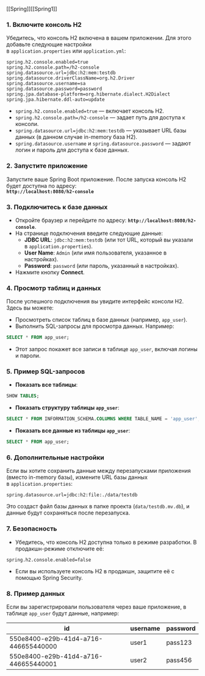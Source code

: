 [[Spring]][[Spring1]]
### 1. **Включите консоль H2**

Убедитесь, что консоль H2 включена в вашем приложении. Для этого добавьте следующие настройки в `application.properties` или `application.yml`:

```properties ignore
spring.h2.console.enabled=true
spring.h2.console.path=/h2-console
spring.datasource.url=jdbc:h2:mem:testdb
spring.datasource.driverClassName=org.h2.Driver
spring.datasource.username=sa
spring.datasource.password=password
spring.jpa.database-platform=org.hibernate.dialect.H2Dialect
spring.jpa.hibernate.ddl-auto=update
```

- `spring.h2.console.enabled=true` — включает консоль H2.
- `spring.h2.console.path=/h2-console` — задает путь для доступа к консоли.
- `spring.datasource.url=jdbc:h2:mem:testdb` — указывает URL базы данных (в данном случае in-memory база H2).
- `spring.datasource.username` и `spring.datasource.password` — задают логин и пароль для доступа к базе данных.

### 2. **Запустите приложение**

Запустите ваше Spring Boot приложение. После запуска консоль H2 будет доступна по адресу:  
**`http://localhost:8080/h2-console`**


### 3. **Подключитесь к базе данных**

- Откройте браузер и перейдите по адресу: **`http://localhost:8080/h2-console`**.
- На странице подключения введите следующие данные:
    - **JDBC URL**: `jdbc:h2:mem:testdb` (или тот URL, который вы указали в `application.properties`).
    - **User Name**: `Admin` (или имя пользователя, указанное в настройках).
    - **Password**: `password` (или пароль, указанный в настройках).
- Нажмите кнопку **Connect**.


### 4. **Просмотр таблиц и данных**

После успешного подключения вы увидите интерфейс консоли H2. Здесь вы можете:

- Просмотреть список таблиц в базе данных (например, `app_user`).
- Выполнить SQL-запросы для просмотра данных. Например:
```sql ignore
SELECT * FROM app_user;
```
- Этот запрос покажет все записи в таблице `app_user`, включая логины и пароли.


### 5. **Пример SQL-запросов**

- **Показать все таблицы**:
```sql ignore
SHOW TABLES;
```
- **Показать структуру таблицы `app_user`**:
```sql ignore
SELECT * FROM INFORMATION_SCHEMA.COLUMNS WHERE TABLE_NAME = 'app_user';
```
- **Показать все данные из таблицы `app_user`**:
```sql ignore
SELECT * FROM app_user;
```


### 6. **Дополнительные настройки**

Если вы хотите сохранить данные между перезапусками приложения (вместо in-memory базы), измените URL базы данных в `application.properties`:
```properties ignore
spring.datasource.url=jdbc:h2:file:./data/testdb
```
Это создаст файл базы данных в папке проекта (`data/testdb.mv.db`), и данные будут сохраняться после перезапуска.


### 7. **Безопасность**

- Убедитесь, что консоль H2 доступна только в режиме разработки. В продакшн-режиме отключите её:
```properties ignore
spring.h2.console.enabled=false
```
- Если вы используете консоль H2 в продакшн, защитите её с помощью Spring Security.


### 8. **Пример данных**

Если вы зарегистрировали пользователя через ваше приложение, в таблице `app_user` будут данные, например:

|id|username|password|
|---|---|---|
|550e8400-e29b-41d4-a716-446655440000|user1|pass123|
|550e8400-e29b-41d4-a716-446655440001|user2|pass456|

